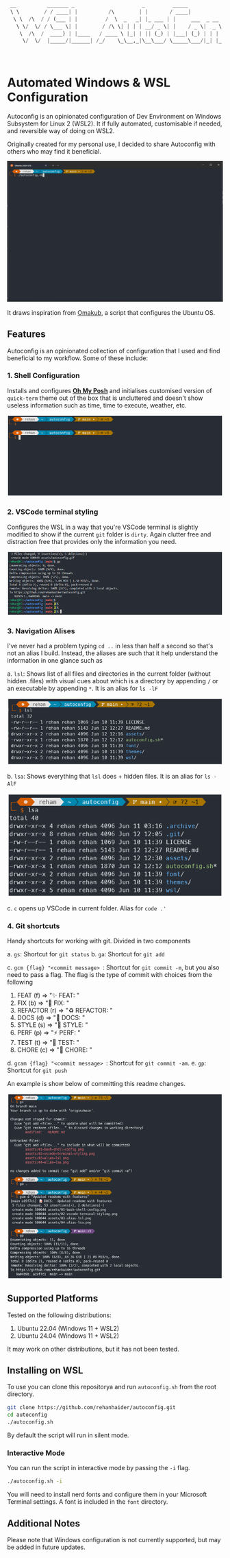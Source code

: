 ```python
 __          _______ _                      _         _____             __ _
 \ \        / / ____| |          /\        | |       / ____|           / _(_)
  \ \  /\  / / (___ | |         /  \  _   _| |_ ___ | |     ___  _ __ | |_ _  __ _
   \ \/  \/ / \___ \| |        / /\ \| | | | __/ _ \| |    / _ \|  _ \|  _| |/ _  |
    \  /\  /  ____) | |____   / ____ \ |_| | || (_) | |___| (_) | | | | | | | (_| |
     \/  \/  |_____/|______| /_/    \_\__,_|\__\___/ \_____\___/|_| |_|_| |_|\__, |
                                                                              __/ |
                                                                             |___/
```

# Automated Windows & WSL Configuration

Autoconfig is an opinionated configuration of Dev Environment on Windows Subsystem for Linux 2 (WSL2). It if fully automated, customisable if needed, and reversible way of doing on WSL2.

Originally created for my personal use, I decided to share Autoconfig with others who may find it beneficial.

![autoconfig automated configration of WSL2 development environment](./assets/autoconfig.gif)

It draws inspiration from [Omakub](https://omakub.org/), a script that configures the Ubuntu OS.

## Features

Autoconfig is an opinionated collection of configuration that I used and find beneficial to my workflow. Some of these include:

### 1. Shell Configuration

Installs and configures [**Oh My Posh**](https://ohmyposh.dev/) and initialises customised version of `quick-term` theme out of the box that is uncluttered and doesn't show useless information such as time, time to execute, weather, etc.

![Bash shell on my posh](./assets/01-bash-shell-config.png)

### 2. VSCode terminal styling

Configures the WSL in a way that you're VSCode terminal is slightly modified to show if the current `git` folder is `dirty`. Again clutter free and distraction free that provides only the information you need.

![VSCode terminal configuration](./assets/02-vscode-terminal-styling.png)

### 3. Navigation Alises

I've never had a problem typing `cd ..` in less than half a second so that's not an alias I build. Instead, the aliases are such that it help understand the information in one glance such as

a. `lsl`: Shows list of all files and directories in the current folder (without hidden .files) with visual cues about which is a directory by appending `/` or an executable by appending `*`. It is an alias for `ls -lF`

![lsl alias](./assets/03-alias-lsl.png)

b. `lsa`: Shows everything that `lsl` does + hidden files. It is an alias for `ls -AlF`

![lsa alias](./assets/04-alias-lsa.png)

c. `c` opens up VSCode in current folder. Alias for `code .'`

### 4. Git shortcuts

Handy shortcuts for working with git. Divided in two components

a. `gs`: Shortcut for `git status`
b. `ga`: Shortcut for `git add`

c. `gcm {flag} "<commit message> `: Shortcut for `git commit -m`, but you also need to pass a flag. The flag is the type of commit with choices from the following

1. FEAT (f) => "✨ FEAT: "
2. FIX (b) => "🐛 FIX: "
3. REFACTOR (r) => "♻️ REFACTOR: "
4. DOCS (d) => "📝 DOCS: "
5. STYLE (s) => "💅 STYLE: "
6. PERF (p) => "⚡️ PERF: "
7. TEST (t) => "🔬 TEST: "
8. CHORE (c) => "🔧 CHORE: "

d. `gcam {flag} "<commit message> `: Shortcut for `git commit -am`.
e. `gp`: Shortcut for `git push`

An example is show below of committing this readme changes.

![git shortcuts](./assets/05-git-shortcuts.png)

## Supported Platforms

Tested on the following distributions:

1. Ubuntu 22.04 (Windows 11 + WSL2)
2. Ubuntu 24.04 (Windows 11 + WSL2)

It may work on other distributions, but it has not been tested.

## Installing on WSL

To use you can clone this repositorya and run `autoconfig.sh` from the root directory.

```bash
git clone https://github.com/rehanhaider/autoconfig.git
cd autoconfig
./autoconfig.sh
```

By default the script will run in silent mode.

### Interactive Mode

You can run the script in interactive mode by passing the `-i` flag.

```bash
./autoconfig.sh -i
```

You will need to install nerd fonts and configure them in your Microsoft Terminal settings. A font is included in the `font` directory.

## Additional Notes

Please note that Windows configuration is not currently supported, but may be added in future updates.
